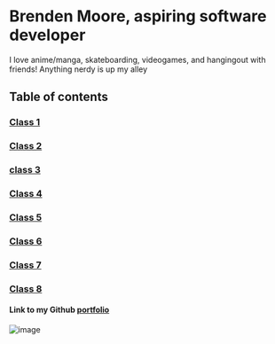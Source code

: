 # Brenden Moore, aspiring software developer

I love anime/manga, skateboarding, videogames, and hangingout with friends! Anything nerdy is up my alley

## Table of contents

### [Class 1](reading_notes_class_1.md)

### [Class 2](reading_notes_class_2.md)

### [class 3](reading_notes_class_3.md)

### [Class 4](reading_notes_class_4.md)

### [Class 5](reading_notes_class_5.md)

### [Class 6](reading_notes_class_6.md)

### [Class 7](reading_notes_class_7.md)

### [Class 8](reading_notes_class_8.md)

#### Link to my Github [portfolio](https://github.com/Brendeen)

![image](https://user-images.githubusercontent.com/112737001/193438269-f12b8d96-ae84-4f5c-a826-7fbc2992fac6.png)
